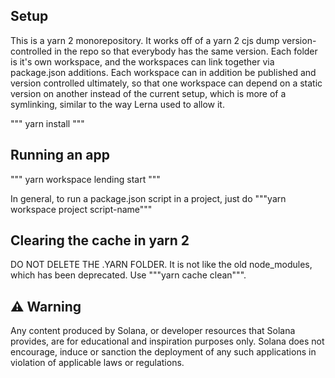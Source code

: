 ## Setup

This is a yarn 2 monorepository. It works off of a yarn 2 cjs dump version-controlled in the repo so that everybody
has the same version. Each folder is it's own workspace, and the workspaces can link together via package.json additions.
Each workspace can in addition be published and version controlled ultimately, so that one workspace can depend on a static
version on another instead of the current setup, which is more of a symlinking, similar to the way Lerna used to allow it.

"""
yarn install
"""

## Running an app

"""
yarn workspace lending start
"""

In general, to run a package.json script in a project, just do """yarn workspace project script-name"""

## Clearing the cache in yarn 2

DO NOT DELETE THE .YARN FOLDER. It is not like the old node_modules, which has been deprecated. Use """yarn cache clean""".

## ⚠️ Warning

Any content produced by Solana, or developer resources that Solana provides, are for educational and inspiration purposes only. Solana does not encourage, induce or sanction the deployment of any such applications in violation of applicable laws or regulations.

